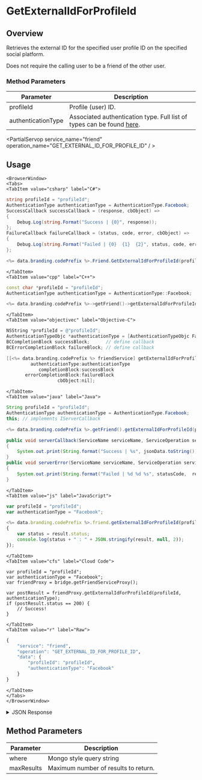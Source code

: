 # GetExternalIdForProfileId
## Overview
Retrieves the external ID for the specified user profile ID on the specified social platform.

Does not require the calling user to be a friend of the other user.


### Method Parameters
Parameter | Description
--------- | -----------
profileId | Profile (user) ID.
authenticationType | Associated authentication type. Full list of types can be found [here](/api/appendix/authtypes).

<PartialServop service_name="friend" operation_name="GET_EXTERNAL_ID_FOR_PROFILE_ID" / >

## Usage

```mdx-code-block
<BrowserWindow>
<Tabs>
<TabItem value="csharp" label="C#">
```

```csharp
string profileId = "profileId";
AuthenticationType authenticationType = AuthenticationType.Facebook;
SuccessCallback successCallback = (response, cbObject) =>
{
    Debug.Log(string.Format("Success | {0}", response));
};
FailureCallback failureCallback = (status, code, error, cbObject) =>
{
    Debug.Log(string.Format("Failed | {0}  {1}  {2}", status, code, error));
};

<%= data.branding.codePrefix %>.Friend.GetExternalIdForProfileId(profileId, authenticationType, successCallback, failureCallback);
```

```mdx-code-block
</TabItem>
<TabItem value="cpp" label="C++">
```

```cpp
const char *profileId = "profileId";
AuthenticationType authenticationType = AuthenticationType::Facebook;

<%= data.branding.codePrefix %>->getFriend()->getExternalIdForProfileId(profileId, authenticationType, this);
```

```mdx-code-block
</TabItem>
<TabItem value="objectivec" label="Objective-C">
```

```objectivec
NSString *profileId = @"profileId";
AuthenticationTypeObjc *authenticationType = [AuthenticationTypeObjc Facebook];
BCCompletionBlock successBlock;      // define callback
BCErrorCompletionBlock failureBlock; // define callback

[[<%= data.branding.codePrefix %> friendService] getExternalIdForProfileId:profileId
         authenticationType:authenticationType
            completionBlock:successBlock
       errorCompletionBlock:failureBlock
                   cbObject:nil];
```

```mdx-code-block
</TabItem>
<TabItem value="java" label="Java">
```

```java
String profileId = "profileId";
AuthenticationType authenticationType = AuthenticationType.Facebook;
this; // implements IServerCallback

<%= data.branding.codePrefix %>.getFriend().getExternalIdForProfileId(profileId, authenticationType, this);

public void serverCallback(ServiceName serviceName, ServiceOperation serviceOperation, JSONObject jsonData)
{
    System.out.print(String.format("Success | %s", jsonData.toString()));
}
public void serverError(ServiceName serviceName, ServiceOperation serviceOperation, int statusCode, int reasonCode, String jsonError)
{
    System.out.print(String.format("Failed | %d %d %s", statusCode,  reasonCode, jsonError.toString()));
}
```

```mdx-code-block
</TabItem>
<TabItem value="js" label="JavaScript">
```

```javascript
var profileId = "profileId";
var authenticationType = "Facebook";

<%= data.branding.codePrefix %>.friend.getExternalIdForProfileId(profileId, authenticationType, result =>
{
	var status = result.status;
	console.log(status + " : " + JSON.stringify(result, null, 2));
});
```

```mdx-code-block
</TabItem>
<TabItem value="cfs" label="Cloud Code">
```

```cfscript
var profileId = "profileId";
var authenticationType = "Facebook";
var friendProxy = bridge.getFriendServiceProxy();

var postResult = friendProxy.getExternalIdForProfileId(profileId, authenticationType);
if (postResult.status == 200) {
    // Success!
}
```

```mdx-code-block
</TabItem>
<TabItem value="r" label="Raw">
```

```r
{
	"service": "friend",
	"operation": "GET_EXTERNAL_ID_FOR_PROFILE_ID",
	"data": {
		"profileId": "profileId",
		"authenticationType": "Facebook"
	}
}
```

```mdx-code-block
</TabItem>
</Tabs>
</BrowserWindow>
```

<details>
<summary>JSON Response</summary>

```json
{
    "status": 200,
    "data": {
        "externalId": "19e1c0cf-9a2d-4d5c-9a71-1b0f6b309b4b"
    }
}
```
</details>

## Method Parameters
Parameter | Description
--------- | -----------
where | Mongo style query string
maxResults | Maximum number of results to return.


